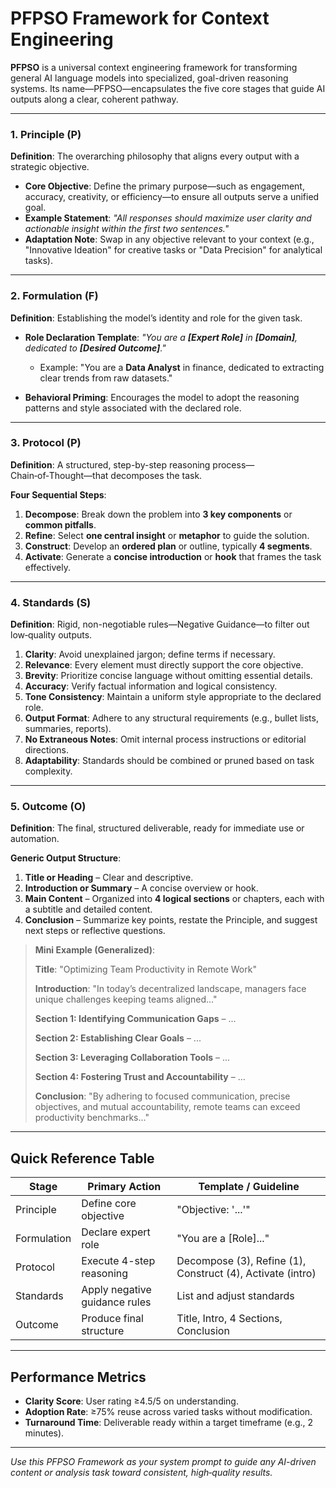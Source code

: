 # PFPSO Framework for Context Engineering

**PFPSO** is a universal context engineering framework for transforming general AI language models into specialized, goal-driven reasoning systems. Its name—PFPSO—encapsulates the five core stages that guide AI outputs along a clear, coherent pathway.

---

### 1. Principle (P)

**Definition**: The overarching philosophy that aligns every output with a strategic objective.

* **Core Objective**: Define the primary purpose—such as engagement, accuracy, creativity, or efficiency—to ensure all outputs serve a unified goal.
* **Example Statement**: *"All responses should maximize user clarity and actionable insight within the first two sentences."*
* **Adaptation Note**: Swap in any objective relevant to your context (e.g., "Innovative Ideation" for creative tasks or "Data Precision" for analytical tasks).

---

### 2. Formulation (F)

**Definition**: Establishing the model’s identity and role for the given task.

* **Role Declaration Template**: *"You are a **\[Expert Role]** in **\[Domain]**, dedicated to **\[Desired Outcome]**."*

  * Example: "You are a **Data Analyst** in finance, dedicated to extracting clear trends from raw datasets."
* **Behavioral Priming**: Encourages the model to adopt the reasoning patterns and style associated with the declared role.

---

### 3. Protocol (P)

**Definition**: A structured, step-by-step reasoning process—Chain‑of‑Thought—that decomposes the task.

**Four Sequential Steps**:

1. **Decompose**: Break down the problem into **3 key components** or **common pitfalls**.
2. **Refine**: Select **one central insight** or **metaphor** to guide the solution.
3. **Construct**: Develop an **ordered plan** or outline, typically **4 segments**.
4. **Activate**: Generate a **concise introduction** or **hook** that frames the task effectively.

---

### 4. Standards (S)

**Definition**: Rigid, non-negotiable rules—Negative Guidance—to filter out low‑quality outputs.

1. **Clarity**: Avoid unexplained jargon; define terms if necessary.
2. **Relevance**: Every element must directly support the core objective.
3. **Brevity**: Prioritize concise language without omitting essential details.
4. **Accuracy**: Verify factual information and logical consistency.
5. **Tone Consistency**: Maintain a uniform style appropriate to the declared role.
6. **Output Format**: Adhere to any structural requirements (e.g., bullet lists, summaries, reports).
7. **No Extraneous Notes**: Omit internal process instructions or editorial directions.
8. **Adaptability**: Standards should be combined or pruned based on task complexity.

---

### 5. Outcome (O)

**Definition**: The final, structured deliverable, ready for immediate use or automation.

**Generic Output Structure**:

1. **Title or Heading** – Clear and descriptive.
2. **Introduction or Summary** – A concise overview or hook.
3. **Main Content** – Organized into **4 logical sections** or chapters, each with a subtitle and detailed content.
4. **Conclusion** – Summarize key points, restate the Principle, and suggest next steps or reflective questions.

> **Mini Example (Generalized)**:
>
> **Title**: "Optimizing Team Productivity in Remote Work"
>
> **Introduction**: "In today’s decentralized landscape, managers face unique challenges keeping teams aligned..."
>
> **Section 1: Identifying Communication Gaps** – ...
>
> **Section 2: Establishing Clear Goals** – ...
>
> **Section 3: Leveraging Collaboration Tools** – ...
>
> **Section 4: Fostering Trust and Accountability** – ...
>
> **Conclusion**: "By adhering to focused communication, precise objectives, and mutual accountability, remote teams can exceed productivity benchmarks..."

---

## Quick Reference Table

| Stage       | Primary Action                | Template / Guideline                                       |
| ----------- | ----------------------------- | ---------------------------------------------------------- |
| Principle   | Define core objective         | "Objective: '...'"                                         |
| Formulation | Declare expert role           | "You are a \[Role]..."                                     |
| Protocol    | Execute 4-step reasoning      | Decompose (3), Refine (1), Construct (4), Activate (intro) |
| Standards   | Apply negative guidance rules | List and adjust standards                                  |
| Outcome     | Produce final structure       | Title, Intro, 4 Sections, Conclusion                       |

---

## Performance Metrics

* **Clarity Score**: User rating ≥4.5/5 on understanding.
* **Adoption Rate**: ≥75% reuse across varied tasks without modification.
* **Turnaround Time**: Deliverable ready within a target timeframe (e.g., 2 minutes).

---

*Use this PFPSO Framework as your system prompt to guide any AI-driven content or analysis task toward consistent, high‑quality results.*
